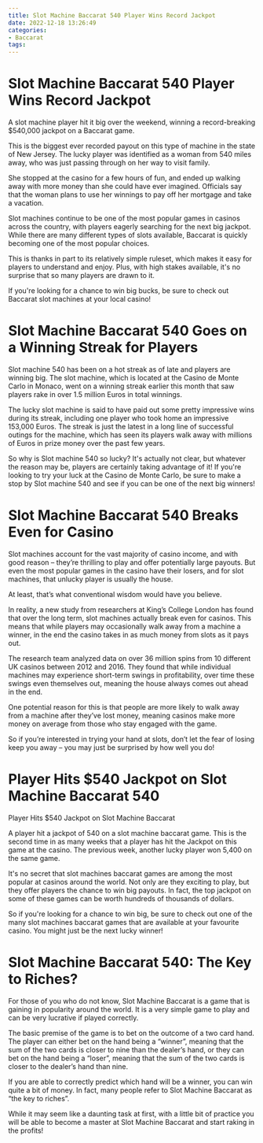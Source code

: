 ```yaml
---
title: Slot Machine Baccarat 540 Player Wins Record Jackpot 
date: 2022-12-18 13:26:49
categories:
- Baccarat
tags:
---
```



#  Slot Machine Baccarat 540 Player Wins Record Jackpot 

A slot machine player hit it big over the weekend, winning a record-breaking $540,000 jackpot on a Baccarat game.

This is the biggest ever recorded payout on this type of machine in the state of New Jersey. The lucky player was identified as a woman from 540 miles away, who was just passing through on her way to visit family.

She stopped at the casino for a few hours of fun, and ended up walking away with more money than she could have ever imagined. Officials say that the woman plans to use her winnings to pay off her mortgage and take a vacation.

Slot machines continue to be one of the most popular games in casinos across the country, with players eagerly searching for the next big jackpot. While there are many different types of slots available, Baccarat is quickly becoming one of the most popular choices.

This is thanks in part to its relatively simple ruleset, which makes it easy for players to understand and enjoy. Plus, with high stakes available, it's no surprise that so many players are drawn to it.

If you're looking for a chance to win big bucks, be sure to check out Baccarat slot machines at your local casino!

#  Slot Machine Baccarat 540 Goes on a Winning Streak for Players 

Slot machine 540 has been on a hot streak as of late and players are winning big. The slot machine, which is located at the Casino de Monte Carlo in Monaco, went on a winning streak earlier this month that saw players rake in over 1.5 million Euros in total winnings.

The lucky slot machine is said to have paid out some pretty impressive wins during its streak, including one player who took home an impressive 153,000 Euros. The streak is just the latest in a long line of successful outings for the machine, which has seen its players walk away with millions of Euros in prize money over the past few years.

So why is Slot machine 540 so lucky? It's actually not clear, but whatever the reason may be, players are certainly taking advantage of it! If you're looking to try your luck at the Casino de Monte Carlo, be sure to make a stop by Slot machine 540 and see if you can be one of the next big winners!

#  Slot Machine Baccarat 540 Breaks Even for Casino 

Slot machines account for the vast majority of casino income, and with good reason – they’re thrilling to play and offer potentially large payouts. But even the most popular games in the casino have their losers, and for slot machines, that unlucky player is usually the house.

At least, that’s what conventional wisdom would have you believe.

In reality, a new study from researchers at King’s College London has found that over the long term, slot machines actually break even for casinos. This means that while players may occasionally walk away from a machine a winner, in the end the casino takes in as much money from slots as it pays out.

The research team analyzed data on over 36 million spins from 10 different UK casinos between 2012 and 2016. They found that while individual machines may experience short-term swings in profitability, over time these swings even themselves out, meaning the house always comes out ahead in the end.

One potential reason for this is that people are more likely to walk away from a machine after they’ve lost money, meaning casinos make more money on average from those who stay engaged with the game.

So if you’re interested in trying your hand at slots, don’t let the fear of losing keep you away – you may just be surprised by how well you do!

#  Player Hits $540 Jackpot on Slot Machine Baccarat 540 

Player Hits $540 Jackpot on Slot Machine Baccarat

A player hit a jackpot of 540 on a slot machine baccarat game. This is the second time in as many weeks that a player has hit the Jackpot on this game at the casino. The previous week, another lucky player won 5,400 on the same game.

It's no secret that slot machines baccarat games are among the most popular at casinos around the world. Not only are they exciting to play, but they offer players the chance to win big payouts. In fact, the top jackpot on some of these games can be worth hundreds of thousands of dollars.

So if you're looking for a chance to win big, be sure to check out one of the many slot machines baccarat games that are available at your favourite casino. You might just be the next lucky winner!

#  Slot Machine Baccarat 540: The Key to Riches?

For those of you who do not know, Slot Machine Baccarat is a game that is gaining in popularity around the world. It is a very simple game to play and can be very lucrative if played correctly.

The basic premise of the game is to bet on the outcome of a two card hand. The player can either bet on the hand being a “winner”, meaning that the sum of the two cards is closer to nine than the dealer’s hand, or they can bet on the hand being a “loser”, meaning that the sum of the two cards is closer to the dealer’s hand than nine.

If you are able to correctly predict which hand will be a winner, you can win quite a bit of money. In fact, many people refer to Slot Machine Baccarat as “the key to riches”.

While it may seem like a daunting task at first, with a little bit of practice you will be able to become a master at Slot Machine Baccarat and start raking in the profits!